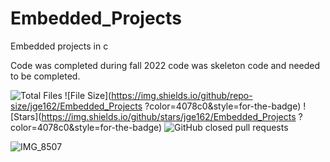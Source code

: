 # Embedded_Projects
Embedded projects in c

Code was completed during fall 2022 
code was skeleton code and needed to be
completed. 

![Total Files](https://img.shields.io/github/directory-file-count/jge162/Embedded_Projects?color=4078c0&style=for-the-badge)
![File Size](https://img.shields.io/github/repo-size/jge162/Embedded_Projects
?color=4078c0&style=for-the-badge)
![Stars](https://img.shields.io/github/stars/jge162/Embedded_Projects
?color=4078c0&style=for-the-badge)
![GitHub closed pull requests](https://img.shields.io/github/issues-pr-closed/jge162/Embedded_Projects?color=red&label=Closed%20Pull%20requests&logo=GitHub&style=for-the-badge)

![IMG_8507](https://user-images.githubusercontent.com/31228460/214196102-c94d1ddc-b9cd-44d2-8565-9186ade348f1.jpg)


